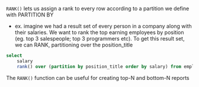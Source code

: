 
`RANK()` lets us assign a rank to every row according to a partition we define with PARTITION BY
- ex. imagine we had a result set of every person in a company along with their salaries. We want to rank the top earning employees by position (eg. top 3 salespeople; top 3 programmers etc). To get this result set, we can RANK, partitioning over the position_title
```sql
select 
    salary
    rank() over (partition by position_title order by salary) from employees
```

The `RANK()` function can be useful for creating top-N and bottom-N reports
